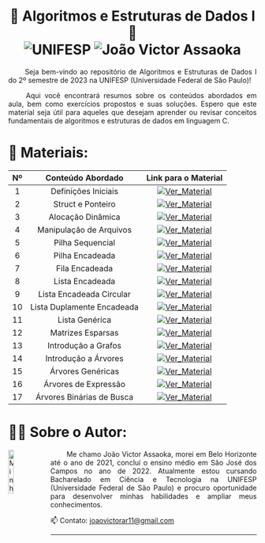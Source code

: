 <h1 align="center"> 🚀 Algoritmos e Estruturas de Dados I 🚀 <br>
  <img src="https://img.shields.io/badge/UNIFESP-Universidade%20Federal%20de%20S%C3%A3o%20Paulo-215a36" alt="UNIFESP">
  <img src="https://img.shields.io/badge/Jo%C3%A3o%20Victor%20Assaoka%20Ribeiro-2023.2-215a36" alt="João Victor Assaoka">
</h1>


<p align="justify">
&emsp;&emsp; Seja bem-vindo ao repositório de Algoritmos e Estruturas de Dados I do 2º semestre de 2023 na UNIFESP (Universidade Federal de São Paulo)! 
</p><p align="justify">
&emsp;&emsp; Aqui você encontrará resumos sobre os conteúdos abordados em aula, bem como exercícios propostos e suas soluções. Espero que este material seja útil para aqueles que desejam aprender ou revisar conceitos fundamentais de algoritmos e estruturas de dados em linguagem C.
</p>

# 📁 Materiais:
| **Nº** |   **Conteúdo Abordado**    |                                                       **Link para o Material**                                                        |
| :----: | :------------------------: | :-----------------------------------------------------------------------------------------------------------------------------------: |
|   1    |    Definições Iniciais     |      <a href="./[  1 ] Definições Iniciais/"><img src="https://img.shields.io/badge/Ver_Material-215a36" alt="Ver_Material"></a>      |
|   2    |     Struct e Ponteiro      |       <a href="./[  2 ] Struct e Ponteiro/"><img src="https://img.shields.io/badge/Ver_Material-5f5f5f" alt="Ver_Material"></a>       |
|   3    |     Alocação Dinâmica      |       <a href="./[  3 ] Alocação Dinâmica/"><img src="https://img.shields.io/badge/Ver_Material-215a36" alt="Ver_Material"></a>       |
|   4    |  Manipulação de Arquivos   |    <a href="./[  4 ] Manipulação de Arquivos/"><img src="https://img.shields.io/badge/Ver_Material-5f5f5f" alt="Ver_Material"></a>    |
|   5    |      Pilha Sequencial      |       <a href="./[  5 ] Pilha Sequencial/"><img src="https://img.shields.io/badge/Ver_Material-215a36" alt="Ver_Material"></a>        |
|   6    |      Pilha Encadeada       |        <a href="./[  6 ] Pilha Encadeada/"><img src="https://img.shields.io/badge/Ver_Material-5f5f5f" alt="Ver_Material"></a>        |
|   7    |       Fila Encadeada       |        <a href="./[  7 ] Fila Encadeada/"><img src="https://img.shields.io/badge/Ver_Material-215a36" alt="Ver_Material"></a>         |
|   8    |      Lista Encadeada       |        <a href="./[  8 ] Lista Encadeada/"><img src="https://img.shields.io/badge/Ver_Material-5f5f5f" alt="Ver_Material"></a>        |
|   9    |  Lista Encadeada Circular  |   <a href="./[  9 ] Lista Encadeada Circular/"><img src="https://img.shields.io/badge/Ver_Material-215a36" alt="Ver_Material"></a>    |
|   10   | Lista Duplamente Encadeada |  <a href="./[ 10 ] Lista Duplamente Encadeada/"><img src="https://img.shields.io/badge/Ver_Material-5f5f5f" alt="Ver_Material"></a>   |
|   11   |       Lista Genérica       |        <a href="./[ 11 ] Lista Genérica/"><img src="https://img.shields.io/badge/Ver_Material-215a36" alt="Ver_Material"></a>         |
|   12   |     Matrizes Esparsas      |       <a href="./[ 12 ] Matrizes Esparsas/"><img src="https://img.shields.io/badge/Ver_Material-5f5f5f" alt="Ver_Material"></a>       |
|   13   |    Introdução a Grafos     |      <a href="./[ 13 ] Introdução a Grafos/"><img src="https://img.shields.io/badge/Ver_Material-215a36" alt="Ver_Material"></a>      |
|   14   |    Introdução a Árvores    | <a href="./[ 14 ] Introdução a Árvores Binárias/"><img src="https://img.shields.io/badge/Ver_Material-5f5f5f" alt="Ver_Material"></a> |
|   15   |     Árvores Genéricas      |       <a href="./[ 15 ] Árvores Genéricas/"><img src="https://img.shields.io/badge/Ver_Material-215a36" alt="Ver_Material"></a>       |
|   16   |    Árvores de Expressão    |     <a href="./[ 16 ] Árvores de Expressão/"><img src="https://img.shields.io/badge/Ver_Material-5f5f5f" alt="Ver_Material"></a>      |
|   17   | Árvores Binárias de Busca  |   <a href="./[ 17 ] Árvores Binárias de Busca/"><img src="https://img.shields.io/badge/Ver_Material-215a36" alt="Ver_Material"></a>   |


# 👨‍💻 Sobre o Autor:
<img src="https://avatars.githubusercontent.com/u/130188340?s=200&u=83c9d36fc760730d693236248c76d9464e4b92fc&v=4" alt="Minha Foto" align="left" width="15%" height="15%" style="margin-right: 10px">

<p align="justify">
&emsp;&emsp; Me chamo João Victor Assaoka, morei em Belo Horizonte até o ano de 2021, concluí o ensino médio em São José dos Campos no ano de 2022. Atualmente estou cursando Bacharelado em Ciência e Tecnologia na UNIFESP (Universidade Federal de São Paulo) e procuro oportunidade para desenvolver minhas habilidades e ampliar meus conhecimentos.

📫 Contato: joaovictorar11@gmail.com
</p>

---
